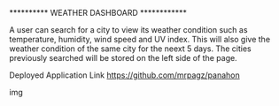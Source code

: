 ********** WEATHER DASHBOARD ************

A user can search for a city to view its weather condition such as temperature, humidity, wind speed and UV index. This will also give the weather condition of the same city for the neext 5 days. The cities previously searched will be stored on the left side of the page.


Deployed Application Link
https://github.com/mrpagz/panahon


img